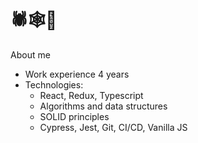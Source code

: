 
# 🕷🕸🐞


About me
- Work experience 4 years
- Technologies: 
  - React, Redux, Typescript
  - Algorithms and data structures
  - SOLID principles
  - Cypress, Jest, Git, CI/CD, Vanilla JS

<!--
The question: can I use this comments as keywords to improve the SEO of my profile?

Let's try:

- Middle Frontend Developer
- React developer
- React expert
- React Redux developer
- Frontend enthusiast
- Frontend developer

-->
